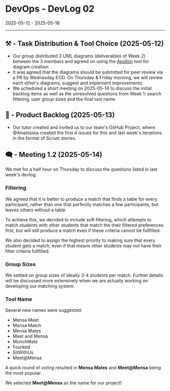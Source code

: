 # DevOps - DevLog 02
2025-05-12 - 2025-05-18

---
## ⚒ - Task Distribution & Tool Choice (2025-05-12)
- Our group distributed 3 UML diagrams (deliverables of Week 2) between the 3 members and agreed on using the [Apollon](https://apollon.ase.in.tum.de/) tool for diagram creation.
- It was agreed that the diagrams should be submitted for peer review via a PR by Wednesday EOD. On Thursday & Friday morning, we will review each other's diagrams, suggest and implement improvements.
- We scheduled a short meeting on 2025-05-14 to discuss the initial backlog items as well as the unresolved questions from Week 1: search filtering, user group sizes and the final tool name.

## 🚀 - Product Backlog (2025-05-13)
- Our tutor created and invited us to our team's GitHub Project, where @Anastasiia created the first 4 issues for this and last week's iterations in the format of Scrum stories.

## 🗨️ - Meeting 1.2 (2025-05-14)

We met for a half hour on Thursday to discuss the questions listed in last week's devlog.

### Filtering
We agreed that it is better to produce a match that finds a table for every participant, rather than one that perfectly matches a few participants, but leaves others without a table.

To achieve this, we decided to include soft filtering, which attempts to match students with other students that match the their filtered preferences first, but will still produce a match even if these criteria cannot be fullfilled.

We also decided to assign the highest priority to making sure that every student gets a match, even if that means other students may not have their filter criteria fullfilled.

### Group Sizes
We settled on group sizes of ideally 3-4 students per match. Further details will be discussed more extensively when we are actually working on developing our matching system.

### Tool Name
Several new names were suggested:
- Mensa Meet
- Mensa Match
- Mensa Mates
- Meet and Mensa
- MunchMate
- Fourked
- SitWithUs
- Meet@Mensa

A quick round of voting resulted in **Mensa Mates** and **Meet@Mensa** being the most popular.

We selected **Meet@Mensa** as the name for our project!
